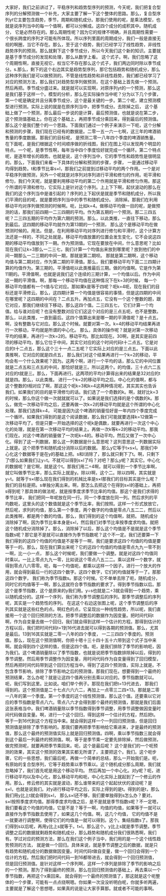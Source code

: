 大家好，我们之前讲过了，平稳序列和趋势型序列的预测，今天呢，我们把复合型序列的分解预测做一个补充，大家主要了解一下这个整体的思路。那么，复合型序列yt它主要包含趋势，季节，周期和随机成分。那我们使用的呢，是乘法模型，也就是说序列当中的每一个值啊，都可以分解成。这四个成分的成积其中。随机成分，
它是必然存在的。那么周期性呢？因为它的规律不明确，并且周期性需要一个很长跨度的序列才可能有所体现。所以序列里面的周期成分，我们一般是直接无视的啊圈，当它不存在。那么，至于这个趋势，我们已经学习了线性趋势，非线性趋势序列的预测。那么就剩下这个季节成分，所以今天我们这个新的知识。主要就是基于季节成分的发现和处理，那么从数学上看。
这个式子。啊，我们忽略了这个周期性啊，直接无视它，权当它不存在那么这个式子，我们两边同时除以季节成分。s.那么，剩下的这个右边其实是趋势型序列，那它包括趋势和随机成分，那么这种序列我们是可以做预测的。不管是线性趋势和非线性趋势，我们都已经学习了对应的预测方法，那么我们对趋势型序列做预测，在这个基础上首先做一个预测。
然后再把。季节成分盛过来。就是就可以实现啊，对原序列yt的一个预测，那么这是我们基于这样一个。模型的分析，那么在实际操作当中呢？分为以下几个步骤，第一个呢是确定并且分离季节成分，这个是最关键的一步。第二个呢，建立预测模型进行预测。实际上说的就是在原序列当中，把季节成分。去除掉之后，
这个基础上做了一个预测，那么最后一步说的是计算，最后预测值，也就是说在第二步，这个预测值基础上。你在这个基础上，再把季节成分乘回来，得到最后的预测值。那么这个是我们整个的一个思路。下面我们通过一个例子来演示一下呃，这个分解和预测的步骤，我们现在已经有的数据是。二零一五一六一七啊，这三年的啤酒销售量的季度数据。那我们的目标呢，
是预测二零一八年四个季度的啤酒销售量。在下面呢，是我们根据这个时间顺序做的折线图，我们在图上可以发现两个明显的特点。一个呢，是季节性啊，每年当中四个季度恰好就完成一个循环。第二个特点呢，是逐年增长的趋势。也就是说，这个序列当中，它的季节性和趋势性是很明显的。那么，下面我们来看一下具体的分解和预测的步骤，步骤，
一是通过移动平均得到趋势。t和季节比率s×I，那我们之前提到过移动平均的两个作用。一个是对平稳序列做预测，另外一个呢就是对序列对序列进行平滑和修匀的作用。呃平滑和修匀，我们今天呢，就是要利用移动平均的第二个作用就是平滑和修匀作用。那这个所谓的平滑和修匀，它实际上是针对这个序列。上上下下啊，起伏波动的那么在我们的这个序列当中是谁引起的？序列的上下起伏是就是季节和随机成分，所以我们平滑的目的呢，就是要把序列当中的季节和随机成分。
消除掉。那我们在利用移动平均对序列做预测的时候啊。呃，比如k=4。做移动平均做一目的呢，是做预测的话，那我们前四期一二三四期的平均。作为第五期的一个预测。那二三四五呢？二三四五期的平均作为第六期的预测。那么，以此类推，一直往下移动，那么到最后。这四期的移动平均就作为第13期的一个预测，
那么这个是移动平均在做预测时候的。用法。但是，在利用移动平均对序列进行修匀和平滑时，这个计算方法还是一样的，不同之处就是。移动平均值放置的位置会发生变化，它不会说这四期的移动平均值放到下一期。作为预测值。它现在要放在中间，什么意思呢？比如现在我们让k=3那么一二三七，我们计算一个均值出来放到哪里呢？放到他们的中间一期那么一二三期的中间一期，那就是第二期呗。
那就是第二期啊，这个移动均值与第二期对应，作为第二期的平滑值。那么，我们要移动平均下面二三四期计算的均值作为。第三期的。平滑值呃以此类推最后三期。做的均值啊。它是作为第11期的。平滑值啊，也就是说我们这个连续的三期计算，一个均值以后。作为中间这一期的平滑值。啊，那每一个移动平均值在这种情况下在k=3的时候，
每一个移动平均值都有一个t值与它对应。那如果k是等于四呢？呃k=4呃，现在我们的目标还是平滑修云。那么，这四期计算一个均值是很容易的事情，但是这四期的中间在哪里呢？这四期的中间在？二点五升。再加点五，它没有一个这个整数的题，跟它对应，那我们继续往下移动，那么这四个值。二三四五七，
它们计算一个均值。给与谁对应呢？也没有整数对应它们这这个对应的是三点五呃，也不是整数。那么，以此类推，一直到最后。这四个值算出来是哪一期的平滑值呢？是十点五。啊，没有整数与它对应。那么这个时候。就要对第一次。k=4的移动平均结果再进行一次移动，平均就是所谓的中心化。
那么，具体的操作呢？就是对第一次移动平均的结果，再进行一次k=2的。移动平均。那比如现在。30啊，是其实是前四项的移动平均，那么它位于中间，其实它对应的这个时间代码t十二点五。它是对应的t十二点五，那么这个三十一点二五呢？它实际上对应的是三点五。下面以此类推啊，它对应的就是四点五，
那么我们对这个结果再进行一个k=2的移动，平均会有一个什么效果呢？因为。这两个啊，进行一个平均的话，那么它的中间位置就是二点五和三点五的中间，那恰好就是三。所以这两个。的均值，三十点六二五对应的t就是三。那么，下面再进行。这两项的平均计算得出来的结果是32对应的t就是四。那么，以此类推。
进行一个k=2的移动平均之后。中心化的值啊，都与这个整数的t相对应了啊，那这这个呃k=3和k=4这两种情况呢，其实其实也告诉我们。如果我们的目的是平滑修匀的话。我们选了一个奇数的k。啊，就好比k=3的时候，那么你这个做一次就就就可以了。如果说是我们选择的是个偶数的k。那么，做完一次移动平均之后，还要再做一次k=2的移动平均就是这个所谓的中心化处理。那我们选择k=4，
可能是因为这个啤酒的销量恰好是一年内四个季度完成一个循环。如果我们得到的是这个阅读数据，那么我们可能就要选择k=12做第一次移动平均了。但是只要一开始选择的这个呃k是偶数，就要再进行一次这个中心化的处理，就是在第一次移动平均的结果上。再做一次k等k=2的移动平均。那我们现在。对这个啤酒的销量做了一次呃k=4的。移动平均，然后又做了一次中心化。得到了这一列数据，那么这一列数据是什么意思呢？这列意思这一列数据实际上就是。这个把季节和随机成分消除以后的数据。
那么y它等于t×s×I。那我们中心化这个数据等于是在y的基础上把。s和I消除了，那么就只剩下了t。啊，只剩下了t那么如果我们让y÷t。不就可以得到s×I了吗？对吧？那么y呢？其实它。中心化的数据呢？是它啊，就是这个t。那我们用二÷4啊，就可以得到一个季节比率啊，
就它叫做季节比率，那么实际上就是y。除以t啊，这个二。除以四啊，其实就是y÷t。就等于s×I那么现在我们得到的机械比率是s×I那我们的目标其实是什么呢？我们的目标是把。s单独分离出来。啊，那怎么去把这个在得到s×I的基础上，再把s得到呢？那具体的做法呢，就是按季度求季节比率的均值。那这个是我们求得的季节比率，
我们把同一年呢放在同一行。同一个季度放在同一列。然后求列的平均数呃，这里头的这个数值就是这个季节比率，我们按照。这样一个形式放放它，然后呢，求列的均值，那么第一个季度。两个数字的均值是零点八五二二，然后以此类推啊，都是两个数的均值。那么，我们得到的这个均值啊，就把。
随机成分消除掉了啊，因为季节比率本身是s×I，然后我们对季节比率按季度求均值。就把这个随机成分消除掉了。那么，消除掉了以后，那么这个均值是不是就是这个季节指数s呢？那它是不是就可以直接作为季节指数呢？这个不一定。我们还要算一下我们得到的这四个均值的均值是不是等于一啊，我们是要求这四个均值的均值是要等于一的。那么，现在我们算出来呢？它的这四个均值的均值是零点九九一零不到一啊，比一小一点，
那么这个时候呢，我们要做一个调整。就是对这四个均值同时乘以。一比上零点九九一零，比如说这个零点八五二二。乘以这样一个数字，就得到零点八六零零。呃，每一个均值呃，都乘以这样一个因子。进行一个放大的作用，就会得到最后一行的这四个数字。这四个数字，它们的均值就等于一了。那那这四个数字，
我们称为季节指数s。那这个时候。它不单单去除了呃，随机成分，同时它的均值等于一啊，那么这就符合季节指数的要求了。得到季节指数以后。那这个是季节指数，这个是原来的y我们用。y÷s也就是二÷3就会得到一个趋势，乘以随机成分的。这样一个序列，我们称为季节调整后的序列。那季节调整后的序列呢，其实是一个趋势性的序列。
在这这个右边这张图上呢，这个季节调整后的序列其实就是这些红色的点。啊红色的点，它呈现出一种线性趋势，所以呢，我们直接用一个这个回归预测的方法。把季节调整后的数据作为因变量。把时间代码t啊，作为自变量去做一个回归，我们就会得到这样一个估计的方程。那得到估计的方程以后，我们把时间代码t=1到16代进去就可以得到各期的预测值。那么，尤其是最后。13到16其实就是二零一八年的四个季度，
一二三四四个季度的。预测值。那么，现在这个预测值啊，你把十嗯十三十四十五十六带到这个式子当中来啊。就会得到四个这样的值，但是这四个值。呃，是我们排除了季节的影响呃，因为我们。这个啤酒销量除以了季节指数，也就是说把季节指数排除掉以后，得到的季节调整。然后用季节调整作为因变量，用时间代码作为自变量得到了回归模型，
然后再把时间代码带到这个回归方程当中。得到了这四个预测值，实际上就是。不包含季节影响，排除了季节影响之后的预测值，那我们现在。想要得到一个最终的预测结果，怎么办呢？就是让这四个值再分别去乘以对应的。季节指数就可以。呃，我们写到这里。比如说。咱们举个例子。那现在我们把t=13代进去，
那我们得到的。这个预测值是二十七点六六六二，再加上一点零三二四×13。那就是二零一八年的第一个季度。第一个季度的这个线性预测值，那么这个值。还要乘以它对应的季节指数是零点八六。零点八六才会得到那个最终的预测值，那就是我们后面这张表格当中。我们啤酒销量除以季节指数得到季节调整，用季节调整做因变量时间代码做自变量。啊，进行一个这个回归，得到这样一个估计的方程，然后把t。
等于一到16代到这个方程当中来。就会得到这样一个一列回归预测值，但是回归预测值是排除了季节影响的。那我们要再把季节影响给它乘进来，才是最终的预测值，那么这个最终的预测值实际上就是回归预测值。四啊，乘以季节指数三就会得到这个最后一列最终的预测值。啊，等于是季节乘一定要先排除掉，然后做预测，做完预测呢，就要再把季节乘回来。呃，这个是最后呢？
这个是我们的一个呃预测的效果，其实这个预测的效果其实都无所谓了，主要把这个。我们。这个呃步骤，它的一些思想，我们最后呢，再做一个简单的总结，那么一开始我们是。呃，有原始的复合型序列，它等于趋势乘以季节乘以。这个随机成分那么周期，我们就忽略掉了，我们首先呢是用这个移动平均。
然后再加一个中心化。对y呢？呃，进行移动平均以及中心化，那么移动平均和呃，中心化实际上就起到了一个修云的作用。那么，修云修的其实就是波动，那么谁带来的这个起起伏伏的波动呢？是s×I，也就是说我们。对y进行移动平均之后，实际上得到的是t。得到的是t，那么我们用y比上t就会得到s×I，
那么s×I还不够，我们要单独得到s怎么办？要对。s×I按照季度求均值。那得季度求均值之后，是不是就是季节指数s呢？不一定嗯，我们要看这个均值的均值，它是不是？等于一啊，均值的均值，如果等于一就可以直接作为季节指数去使用了，如果这几个均值。啊，这几个均值，
它的均值不是一就要进行调整啊，使得它们的均值是一就可以得到。这个。集结指数s了。那我们得到s以后呢，再用y比上s就等于。t×I。那么这个。y比上s就是季节调整。季节调整之后的数据就剩趋势和随机成分，那么趋势和随机成分我们很熟悉啊，我们有。学过对应的预测方法，那么在我们这个例子当中，我们用的是一个这个线性趋势预测的方法，
就是做一个回归。具体来说，就是季节调整之后的数据，就是只有趋势和随机成分的数据做因变量。时间代码t做自变量，做一个回归会得到一个估计的方程。然后我们把时间代码一到16都带进去，就会得到一个回归预测值，但是回归预测值。是针对这样一个序列啊，这样一个序列是排除了季节的影响之后的一个预测。那为了得到最终的预测，那么在回归预测值的基础上，再去乘以一个季节指数，再把这个x乘回来。
就会得到一个最终的预测值了，那这就是这个呃整体的一个步骤，可能有一点点绕啊嗯。你如果一次没没听明白呢，你就多听两遍，主要就是了解这个思想嗯，如果真的说是让大家手算那。就或者不可能的事啊。